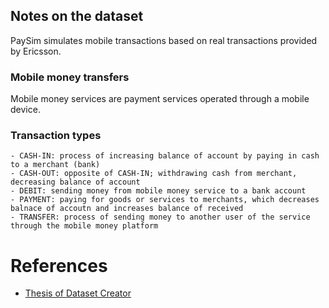 


## Notes on the dataset

PaySim simulates mobile transactions based on real transactions provided by Ericsson.

### Mobile money transfers

Mobile money services are payment services operated through a mobile device. 


### Transaction types
    - CASH-IN: process of increasing balance of account by paying in cash to a merchant (bank)
    - CASH-OUT: opposite of CASH-IN; withdrawing cash from merchant, decreasing balance of account
    - DEBIT: sending money from mobile money service to a bank account
    - PAYMENT: paying for goods or services to merchants, which decreases balnace of accoutn and increases balance of received
    - TRANSFER: process of sending money to another user of the service through the mobile money platform



# References

- [Thesis of Dataset Creator](http://bth.diva-portal.org/smash/get/diva2:955852/FULLTEXT06.pdf)